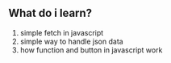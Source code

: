 ## What do i learn?

1. simple fetch in javascript
2. simple way to handle json data
3. how function and button in javascript work
